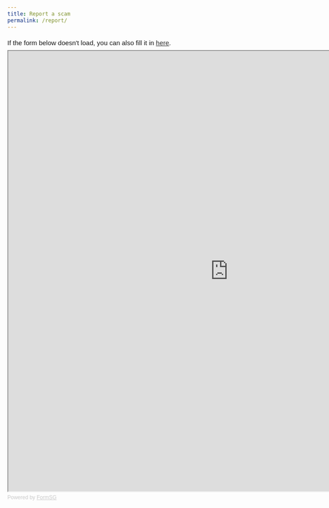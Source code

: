 ```yaml
---
title: Report a scam
permalink: /report/
---
```

<div style="font-family:Sans-Serif;font-size:15px;color:#000;opacity:0.9;padding-top:5px;padding-bottom:8px">If the form below doesn't load, you can also fill it in <a href="https://form.gov.sg/63982e109841390011a59121">here</a>.</div>

<!-- Change the width and height values to suit you best -->
<iframe id="iframe" src="https://form.gov.sg/63982e109841390011a59121" style="width:1000px;height:1000px"></iframe>

<div style="font-family:Sans-Serif;font-size:12px;color:#999;opacity:0.5;padding-top:5px">Powered by <a href="https://form.gov.sg" style="color: #999">FormSG</a></div>